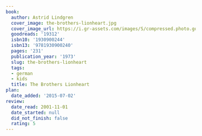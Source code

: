 ```yaml
---
book:
  author: Astrid Lindgren
  cover_image: the-brothers-lionheart.jpg
  cover_image_url: https://i.gr-assets.com/images/S/compressed.photo.goodreads.com/books/1388269738l/19312.jpg
  goodreads: '19312'
  isbn10: '1930900244'
  isbn13: '9781930900240'
  pages: '231'
  publication_year: '1973'
  slug: the-brothers-lionheart
  tags:
  - german
  - kids
  title: The Brothers Lionheart
plan:
  date_added: '2015-07-02'
review:
  date_read: 2001-11-01
  date_started: null
  did_not_finish: false
  rating: 5
---
```

